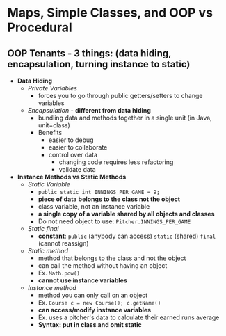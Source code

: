 # Maps, Simple Classes, and OOP vs Procedural

## OOP Tenants - 3 things: (data hiding, encapsulation, turning instance to static)
- **Data Hiding**
    - *Private Variables*
        - forces you to go through public getters/setters to change variables
    - *Encapsulation* - **different from data hiding**
        - bundling data and methods together in a single unit (in Java, unit=class)
        - Benefits
            - easier to debug
            - easier to collaborate
            - control over data
                - changing code requires less refactoring
                - validate data
- **Instance Methods vs Static Methods**
    - *Static Variable*
        - `public static int INNINGS_PER_GAME = 9;`
        - **piece of data belongs to the class not the object**
        - class variable, not an instance variable
        - **a single copy of a variable shared by all objects and classes**
        - Do not need object to use: `Pitcher.INNINGS_PER_GAME`
    - *Static final*
        - **constant**: `public` (anybody can access) `static` (shared) `final` (cannot reassign)
    - *Static method*
        - method that belongs to the class and not the object
        - can call the method without having an object
        - Ex. `Math.pow()`
        - **cannot use instance variables**
    - *Instance method*
        - method you can only call on an object
        - Ex. `Course c = new Course(); c.getName()`
        - **can access/modify instance variables**
        - Ex. uses a pitcher's data to calculate their earned runs average
        - **Syntax: put in class and omit static**